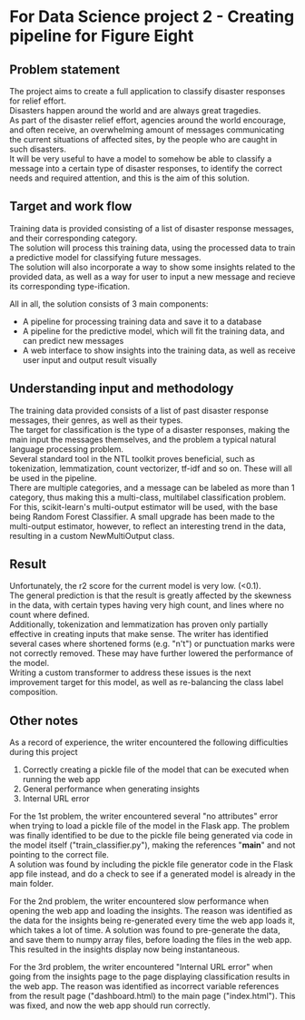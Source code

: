 # For Data Science project 2 - Creating pipeline for Figure Eight

## Problem statement
The project aims to create a full application to classify disaster responses for relief effort.  
Disasters happen around the world and are always great tragedies.  
As part of the disaster relief effort, agencies around the world encourage, and often receive, an overwhelming amount of messages communicating the current situations of affected sites, by the people who are caught in such disasters.  
It will be very useful to have a model to somehow be able to classify a message into a certain type of disaster responses, to identify the correct needs and required attention, and this is the aim of this solution.  

## Target and work flow
Training data is provided consisting of a list of disaster response messages, and their corresponding category.  
The solution will process this training data, using the processed data to train a predictive model for classifying future messages.  
The solution will also incorporate a way to show some insights related to the provided data, as well as a way for user to input a new message and recieve its corresponding type-ification.  

All in all, the solution consists of 3 main components:
- A pipeline for processing training data and save it to a database
- A pipeline for the predictive model, which will fit the training data, and can predict new messages
- A web interface to show insights into the training data, as well as receive user input and output result visually 

## Understanding input and methodology
The training data provided consists of a list of past disaster response messages, their genres, as well as their types.  
The target for classification is the type of a disaster responses, making the main input the messages themselves, and the problem a typical natural language processing problem.  
Several standard tool in the NTL toolkit proves beneficial, such as tokenization, lemmatization, count vectorizer, tf-idf and so on. These will all be used in the pipeline.  
There are multiple categories, and a message can be labeled as more than 1 category, thus making this a multi-class, multilabel classification problem. For this, scikit-learn's multi-output estimator will be used, with the base being Random Forest Classifier. A small upgrade has been made to the multi-output estimator, however, to reflect an interesting trend in the data, resulting in a custom NewMultiOutput class.

## Result
Unfortunately, the r2 score for the current model is very low. (<0.1).  
The general prediction is that the result is greatly affected by the skewness in the data, with certain types having very high count, and lines where no count where defined.  
Additionally, tokenization and lemmatization has proven only partially effective in creating inputs that make sense. The writer has identified several cases where shortened forms (e.g. "n't") or punctuation marks were not correctly removed. These may have further lowered the performance of the model.  
Writing a custom transformer to address these issues is the next improvement target for this model, as well as re-balancing the class label composition.  

## Other notes
As a record of experience, the writer encountered the following difficulties during this project
1. Correctly creating a pickle file of the model that can be executed when running the web app
2. General performance when generating insights
3. Internal URL error

For the 1st problem, the writer encountered several "no attributes" error when trying to load a pickle file of the model in the Flask app. The problem was finally identified to be due to the pickle file being generated via code in the model itself ("train_classifier.py"), making the references "__main__" and not pointing to the correct file.  
A solution was found by including the pickle file generator code in the Flask app file instead, and do a check to see if a generated model is already in the main folder.  

For the 2nd problem, the writer encountered slow performance when opening the web app and loading the insights. The reason was identified as the data for the insights being re-generated every time the web app loads it, which takes a lot of time. A solution was found to pre-generate the data, and save them to numpy array files, before loading the files in the web app. This resulted in the insights display now being instantaneous.

For the 3rd problem, the writer encountered "Internal URL error" when going from the insights page to the page displaying classification results in the web app. The reason was identified as incorrect variable references from the result page ("dashboard.html) to the main page ("index.html"). This was fixed, and now the web app should run correctly.